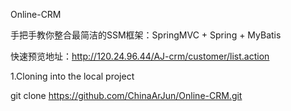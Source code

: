 Online-CRM

手把手教你整合最简洁的SSM框架：SpringMVC + Spring + MyBatis

快速预览地址：http://120.24.96.44/AJ-crm/customer/list.action

1.Cloning into the local project

git clone https://github.com/ChinaArJun/Online-CRM.git

